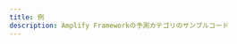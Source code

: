 ```yaml
---
title: 例
description: Amplify Frameworkの予測カテゴリのサンプルコード
---
```


<inline-fragment platform="js" src="~/lib/predictions/fragments/js/sample.md"></inline-fragment>
